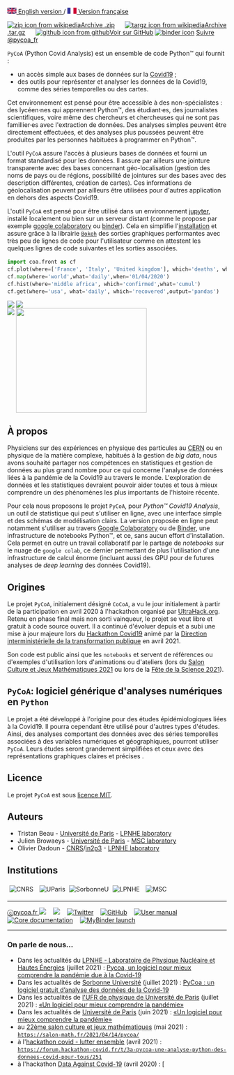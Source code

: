 [<img src="fig/UK.png" height="14px" alt="UK flag"> English  version ](http://www.pycoa.fr/index) /
[ <img src="fig/FR.png" height="14px" alt="FR flag"> Version française ](http://www.pycoa.fr/index_FR)

<section id="downloads" class="clearfix">
  <a href="https://github.com/coa-project/pycoa/archive/main.zip" id="download-zip" class="button" target=_blank><span><img src="https://upload.wikimedia.org/wikipedia/commons/9/9c/The_Unarchiver_zip.png" height="25px" align="bottom" alt="zip icon from wikipedia">Archive .zip</span></a>
  &nbsp;&nbsp;&nbsp;&nbsp;
  <a href="https://github.com/coa-project/pycoa/archive/main.tar.gz" id="download-tar-gz" class="button" target=_blank><span>
    <img src="https://upload.wikimedia.org/wikipedia/commons/e/e4/Tar_gz_archive_icon.svg" height="25px" align="bottom" alt="targz icon from wikipedia">Archive .tar.gz</span></a>
  &nbsp;&nbsp;&nbsp;&nbsp;
  <a href="https://github.com/coa-project/pycoa/tree/main" id="view-on-github" class="button" target=_blank><span><img src="https://github.githubassets.com/images/modules/logos_page/GitHub-Mark.png" height="25px" align="bottom" alt="github icon from github">Voir sur GitHub</span></a>
<a href="https://mybinder.org/v2/gh/coa-project/coadocker/HEAD" id="view-on-binder" class="button" target=_blank><span><img src="https://mybinder.org/badge_logo.svg" height="25px" align="bottom" alt="binder icon"></span></a>
<a href="https://twitter.com/pycoa_fr?ref_src=twsrc%5Etfw" class="twitter-follow-button" data-show-count="false">Suivre @pycoa_fr</a><script async src="https://platform.twitter.com/widgets.js" charset="utf-8"></script>
</section>

<!--center>
<iframe id="mobilehide" height="460" width="580" src="fig/mapFranceVariant.html" frameborder="0"></iframe>
</center-->

`PyCoA` (Python Covid Analysis) est un ensemble de code Python™ qui fournit :
- un accès simple aux bases de données sur la <a href="https://www.who.int/fr/emergencies/diseases/novel-coronavirus-2019/question-and-answers-hub">Covid19</a> ;
- des outils pour représenter et analyser les données de la Covid19, comme des séries temporelles ou des cartes.

Cet environnement est pensé pour être accessible à des non-spécialistes : des lycéen·nes qui apprennent Python™, des étudiant·es, des journalistes scientifiques, voire même des chercheurs et chercheuses qui ne sont pas famillier·es avec l'extraction de données. Des analyses simples peuvent être directement effectuées, et des analyses plus poussées peuvent être produites par les personnes habituées à programmer en Python™.

L'outil `PyCoA` assure l'accès à plusieurs bases de données et fourni un format standardisé pour les données. Il assure par ailleurs une jointure transparente avec des bases concernant géo-localisation (gestion des noms de pays ou de régions, possibilité de jointures sur des bases avec des description différentes, création de cartes). Ces informations de géolocalisation peuvent par ailleurs être utilisées pour d'autres application en dehors des aspects Covid19.

L'outil `PyCoA` est pensé pour être utilisé dans un environnement [jupyter](https://jupyter.org/), installé localement ou bien sur un serveur distant (comme le propose par exemple [google colaboratory](https://colab.research.google.com/) ou [binder](https://mybinder.org/)). Cela en simplifie l'[installation](https://github.com/coa-project/pycoa/wiki/Installation) et assure grâce à la librairie [`Bokeh`](https://bokeh.org/) des sorties graphiques performantes avec très peu de lignes de code pour l'utilisateur comme en attestent les quelques lignes de code suivantes et les sorties associées.

```python
import coa.front as cf
cf.plot(where=['France', 'Italy', 'United kingdom'], which='deaths', what='cumul')
cf.map(where='world',what='daily',when='01/04/2020')
cf.hist(where='middle africa', which='confirmed',what='cumul')
cf.get(where='usa', what='daily', which='recovered',output='pandas')
```
<img src="https://raw.githubusercontent.com/wiki/coa-project/pycoa/figs/pycoa_plot_example.png" height="240" align=top />
<img src="https://raw.githubusercontent.com/wiki/coa-project/pycoa/figs/pycoa_map_example.png" height="240" align=top />
<br/>
<img src="https://raw.githubusercontent.com/wiki/coa-project/pycoa/figs/pycoa_hist_example.png" height="240" align=top />
<img src="https://raw.githubusercontent.com/wiki/coa-project/pycoa/figs/pycoa_get_example.png" height="240" width="300" align=top />

## À propos

Physiciens sur des expériences en physique des particules au [CERN](https://home.cern/) ou en physique de la matière complexe, habitués à la gestion de _big data_, nous avons souhaité partager nos compétences en statistiques et gestion de données au plus grand nombre pour ce qui concerne l'analyse de données liées à la pandémie de la Covid19 au travers le monde.
L'exploration de données et les statistiques devraient pouvoir aider toutes et tous à mieux comprendre un des phénomènes les plus importants de l'histoire récente.

Pour cela nous proposons le projet `PyCoA`, pour _Python™ Covid19 Analysis_, un outil de statistique qui peut s'utiliser en ligne, avec une interface simple et des schémas de modélisation clairs. La version proposée en ligne peut notamment s'utiliser au travers [Google Colaboratory](https://colab.research.google.com/) ou de [Binder](https://mybinder.org/), une infrastructure de notebooks Python™, et ce, sans aucun effort d'installation.
Cela permet en outre un travail collaboratif par le partage de _notebooks_ sur le nuage de `google colab`, ce dernier permettant de plus l'utilisation d'une infrastructure de calcul énorme (incluant aussi des GPU pour de futures analyses de _deep learning_ des données Covid19).

## Origines

Le projet `PyCoA`, initialement désigné `CoCoA`, a vu le jour initialement à partir de la participation en avril 2020 à l'hackathon organisé par [UltraHack.org](https://ultrahack.org/covid-19datahack).
Retenu en phase final mais non sorti vainqueur, le projet se veut libre et gratuit à code source ouvert. Il a continué d'évoluer depuis et a subi une mise à jour majeure lors du [Hackathon Covid19](https://hackathon-covid.fr) animé par la [Direction interministérielle de la transformation publique](https://www.modernisation.gouv.fr/) en avril 2021.

Son code est public ainsi que les `notebooks` et servent de références ou d'exemples d'utilisation lors d'animations ou d'ateliers (lors du [Salon Culture et Jeux Mathématiques 2021](https://salon-math.fr/) ou lors de la [Fête de la Science 2021](https://www.fetedelascience.fr/)).

## `PyCoA`: logiciel générique d'analyses numériques en `Python`
Le projet a été développé à l'origine pour des études épidémiologiques liées à la Covid19. Il pourra cependant être utilisé pour d'autres types d'études.   
Ainsi, des analyses comportant des données avec des séries temporelles associées à des variables numériques et géographiques, pourront utiliser `PyCoA`. Leurs études seront grandement simplifiées et ceux avec des représentations graphiques claires et précises .    


## Licence

Le projet `PyCoA` est sous [licence MIT](https://github.com/coa-project/pycoa/blob/main/LICENSE).

## Auteurs

* Tristan Beau - [Université de Paris](http://u-paris.fr) - [LPNHE laboratory](http://lpnhe.in2p3.fr/)
* Julien Browaeys - [Université de Paris](http://u-paris.fr) - [MSC laboratory](http://www.msc.univ-paris-diderot.fr/)
* Olivier Dadoun - [CNRS](http://cnrs.fr)/[in2p3](https://www.in2p3.cnrs.fr/) - [LPNHE laboratory](http://lpnhe.in2p3.fr/)

## Institutions
<div class="row">
    <img src="https://raw.githubusercontent.com/wiki/coa-project/pycoa/figs/logoCNRS.jpg" alt="CNRS" style="height:45px; padding: 5px;" />
    <img src="https://raw.githubusercontent.com/wiki/coa-project/pycoa/figs/Universite_Paris_logo_horizontal.jpg" alt="UParis" style="height:45px; padding: 5px;" />
    <img src="https://raw.githubusercontent.com/wiki/coa-project/pycoa/figs/logo_sorbonne_U.png" alt="SorbonneU" style="height:45px;" />
    <img src="https://raw.githubusercontent.com/wiki/coa-project/pycoa/figs/logo_LPNHE_web_bleu_2011.gif" alt="LPNHE" style="height:45px; padding: 5px;" />
    <img src="http://www.msc.univ-paris-diderot.fr/plugins/kitcnrs/images/logo_msc.jpg" alt="MSC" style="height:45px; padding: 5px;" />
</div>

***
[ⓒpycoa.fr <img src='https://raw.githubusercontent.com/wiki/coa-project/pycoa/figs/world-wide-web.png' height='25px' />](http://www.pycoa.fr) &nbsp;&nbsp;
[<img src='https://raw.githubusercontent.com/wiki/coa-project/pycoa/figs/email.png' height='25px' align='bottom' />](mailto:support@pycoa.fr) &nbsp;&nbsp;
[<img src='https://raw.githubusercontent.com/wiki/coa-project/pycoa/figs/twitter.png' height='25px' alt='Twitter'  />](https://twitter.com/pycoa_fr) &nbsp;&nbsp;
[<img src='https://raw.githubusercontent.com/wiki/coa-project/pycoa/figs/github.png' height='25px' alt='GitHub' />](https://github.com/coa-project/pycoa) &nbsp;&nbsp;
[<img src='https://raw.githubusercontent.com/wiki/coa-project/pycoa/figs/information.png' height='25px' alt='User manual' />](https://github.com/coa-project/pycoa/wiki) &nbsp;&nbsp;
[<img src='https://raw.githubusercontent.com/wiki/coa-project/pycoa/figs/manual.png' height='25px' alt='Core documentation' />](https://www.pycoa.fr/docs) &nbsp;&nbsp;
[<img src='https://raw.githubusercontent.com/wiki/coa-project/pycoa/figs/mybinder.png' height='20px' alt='MyBinder launch' />](https://mybinder.org/v2/gh/coa-project/pycoa/dev)

***
### On parle de nous…
* Dans les actualités du [LPNHE - Laboratoire de Physique Nucléaire et Hautes Énergies](https://lpnhe.in2p3.fr/) (juillet 2021) : [Pycoa, un logiciel pour mieux comprendre la pandémie due à la Covid-19 ](https://lpnhe.in2p3.fr/spip.php?article1596)
* Dans les actualités de [Sorbonne Université](https://www.sorbonne-universite.fr) (juillet 2021) : [PyCoa : un logiciel gratuit d’analyse des données de la Covid-19](https://www.sorbonne-universite.fr/actualites/pycoa-un-logiciel-gratuit-danalyse-des-donnees-de-la-covid-19)
* Dans les actualités de [l'UFR de physique de Université de Paris](https://physique.u-paris.fr) (juillet 2021) : [«Un logiciel pour mieux comprendre la pandémie»](https://physique.u-paris.fr/actualites/un-logiciel-pycoa-pour-mieux-comprendre-la-pandemie)
* Dans les actualités de [Université de Paris](http://u-paris.fr) (juin 2021) : [«Un logiciel pour mieux comprendre la pandémie»](https://u-paris.fr/un-logiciel-pour-mieux-comprendre-la-pandemie/)
* au [22ème salon culture et jeux mathématiques](https://salon-math.fr) (mai 2021) : [`https://salon-math.fr/2021/04/14/pycoa/`](https://salon-math.fr/2021/04/14/pycoa/)
* à l'[hackathon covid - lutter ensemble](https://hackathon-covid.fr) (avril 2021) : [`https://forum.hackathon-covid.fr/t/3a-pycoa-une-analyse-python-des-donnees-covid-pour-tous/251`](https://forum.hackathon-covid.fr/t/3a-pycoa-une-analyse-python-des-donnees-covid-pour-tous/251)
* à l'hackathon [Data Against Covid-19](https://ultrahack.org/covid-19datahack) (avril 2020) : [
